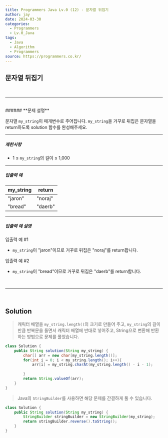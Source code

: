 ```yaml
---
title: Programmers Java Lv.0 (12) - 문자열 뒤집기
author: jay
date: 2024-03-30
categories:
  - Programmers
  - Lv.0_Java
tags:
  - Java
  - Algorithm
  - Programmers
source: https://programmers.co.kr/
---
```

## **문자열 뒤집기**

<br />

---

<br/>
###### **문제 설명**

문자열 `my_string`이 매개변수로 주어집니다. `my_string`을 거꾸로 뒤집은 문자열을 return하도록 solution 함수를 완성해주세요.

---

##### **제한사항**

- 1 ≤ `my_string`의 길이 ≤ 1,000

---

##### **입출력 예**

|my_string|return|
|---|---|
|"jaron"|"noraj"|
|"bread"|"daerb"|

---

##### **입출력 예 설명**

입출력 예 #1

- `my_string`이 "jaron"이므로 거꾸로 뒤집은 "noraj"를 return합니다.

입출력 예 #2

- `my_string`이 "bread"이므로 거꾸로 뒤집은 "daerb"를 return합니다.


<br />

---

<br/>

## **Solution**

> 캐릭터 배열을 `my_string.length()`의 크기로 만들어 주고, `my_string`의 길이만큼 반복문을 돌면서 캐릭터 배열에 반대로 넣어주고, String으로 변환해 반환하는 방법으로 문제를 풀었습니다.

```java
class Solution {
    public String solution(String my_string) {
        char[] arr = new char[my_string.length()];
        for(int i = 0; i < my_string.length(); i++){
            arr[i] = my_string.charAt(my_string.length() - i - 1);
            
        }
        return String.valueOf(arr);
    }
}
```


> Java의 `StringBuilder`를 사용하면 해당 문제를 간결하게 풀 수 있습니다.

```java
class Solution {
    public String solution(String my_string) {
        StringBuilder stringBuilder = new StringBuilder(my_string);
        return stringBuilder.reverse().toString();
    }
}
```